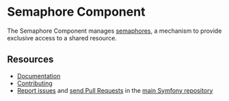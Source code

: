 Semaphore Component
===================

The Semaphore Component manages
[semaphores](https://en.wikipedia.org/wiki/Semaphore_(programming)), a mechanism
to provide exclusive access to a shared resource.

Resources
---------

  * [Documentation](https://symfony.com/doc/current/components/semaphore.html)
  * [Contributing](https://symfony.com/doc/current/contributing/index.html)
  * [Report issues](https://github.com/symfony/symfony/issues) and
    [send Pull Requests](https://github.com/symfony/symfony/pulls)
    in the [main Symfony repository](https://github.com/symfony/symfony)

